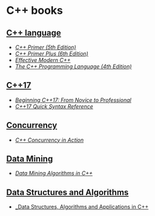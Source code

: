 # C++ books

## [C++ language](./books/C++%20language/)

* [_C++ Primer (5th Edition)_](./books/C++%20language/C++.Primer.5th.Edition_2013.pdf)
* [_C++ Primer Plus (6th Edition)_](./books/C++%20language/C++.Primer.Plus.6th.Edition.Oct.2011.pdf)
* [_Effective Modern C++_](./books/C++%20language/Effective%20Modern%20C++%20(%20PDFDrive.com%20).pdf)
* [_The C++ Programming Language (4th Edition)_](./books/C++%20language/The_C++_Programming_Language_4th_Edition_Bjarne_Stroustrup.pdf)

## [C++17](./books/C++17/)

* [_Beginning C++17: From Novice to Professional_](./books/C++17/Beginning%20C++17%20From%20Novice%20to%20Professional%20(%20PDFDrive%20).pdf)
* [_C++17 Quick Syntax Reference_](./books/C++17/C++17%20Quick%20Syntax%20Reference_%20A%20Pocket%20Guide%20to%20the%20Language,%20APIs%20and%20Library%20(%20PDFDrive%20).pdf)

## [Concurrency](./books/concurrency/)

* [_C++ Concurrency in Action_](./books/concurrency/C++%20Concurrency%20in%20Action.pdf)

## [Data Mining](./books/data-mining/)

* [_Data Mining Algorithms in C++_](./books/data-mining/Data%20Mining%20Algorithms%20in%20C++_%20Data%20Patterns%20and%20Algorithms%20for%20Modern%20Applications%20(%20PDFDrive%20).pdf)

## [Data Structures and Algorithms](./books/data-structures-and-algorithms/)

* [_Data Structures, Algorithms and Applications in C++](./books/data-structures-and-algorithms/data-structures-algorithms-and-applications-in-c-by-sartraj-sahani.pdf)